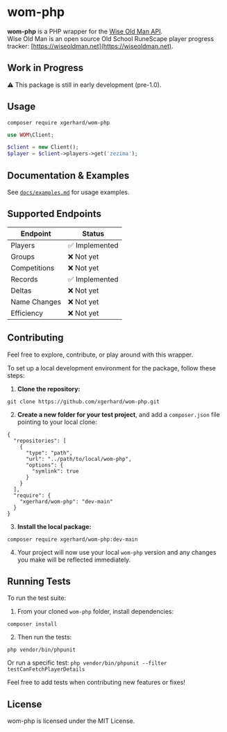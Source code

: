 # wom-php

**wom-php** is a PHP wrapper for the [Wise Old Man API](https://docs.wiseoldman.net/).  
Wise Old Man is an open source Old School RuneScape player progress tracker: [https://wiseoldman.net](https://wiseoldman.net).

## Work in Progress
⚠️ This package is still in early development (pre-1.0).

## Usage
```
composer require xgerhard/wom-php
```

```php
use WOM\Client;

$client = new Client();
$player = $client->players->get('zezima');
```

## Documentation & Examples

See [`docs/examples.md`](docs/examples.md) for usage examples.

## Supported Endpoints

| Endpoint        | Status         |
|----------------|----------------|
| Players         | ✅ Implemented |
| Groups          | ❌ Not yet     |
| Competitions    | ❌ Not yet     |
| Records         | ✅ Implemented |
| Deltas          | ❌ Not yet     |
| Name Changes    | ❌ Not yet     |
| Efficiency      | ❌ Not yet     |

## Contributing
Feel free to explore, contribute, or play around with this wrapper.

To set up a local development environment for the package, follow these steps:

1. **Clone the repository:**

```
git clone https://github.com/xgerhard/wom-php.git
```

2. **Create a new folder for your test project**, and add a `composer.json` file pointing to your local clone:

```
{
  "repositories": [
    {
      "type": "path",
      "url": "../path/to/local/wom-php",
      "options": {
        "symlink": true
      }
    }
  ],
  "require": {
    "xgerhard/wom-php": "dev-main"
  }
}
```
3. **Install the local package:**

```
composer require xgerhard/wom-php:dev-main
```

4. Your project will now use your local `wom-php` version and any changes you make will be reflected immediately.


## Running Tests
To run the test suite:

1. From your cloned `wom-php` folder, install dependencies:
```
composer install
```

2. Then run the tests:
```
php vendor/bin/phpunit
```

Or run a specific test: `php vendor/bin/phpunit --filter testCanFetchPlayerDetails`

Feel free to add tests when contributing new features or fixes!

## License
wom-php is licensed under the MIT License.